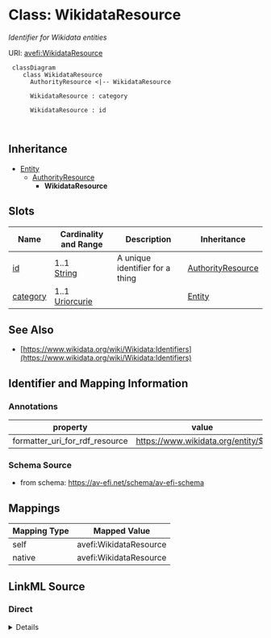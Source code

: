 

# Class: WikidataResource


_Identifier for Wikidata entities_





URI: [avefi:WikidataResource](https://av-efi.net/schema/av-efi-schema/WikidataResource)




```mermaid
 classDiagram
    class WikidataResource
      AuthorityResource <|-- WikidataResource
      
      WikidataResource : category
        
      WikidataResource : id
        
      
```





## Inheritance
* [Entity](Entity.md)
    * [AuthorityResource](AuthorityResource.md)
        * **WikidataResource**



## Slots

| Name | Cardinality and Range | Description | Inheritance |
| ---  | --- | --- | --- |
| [id](id.md) | 1..1 <br/> [String](String.md) | A unique identifier for a thing | [AuthorityResource](AuthorityResource.md) |
| [category](category.md) | 1..1 <br/> [Uriorcurie](Uriorcurie.md) |  | [Entity](Entity.md) |









## See Also

* [https://www.wikidata.org/wiki/Wikidata:Identifiers](https://www.wikidata.org/wiki/Wikidata:Identifiers)

## Identifier and Mapping Information





### Annotations

| property | value |
| --- | --- |
| formatter_uri_for_rdf_resource | https://www.wikidata.org/entity/$1 || formatter_url_for_web_resource | https://www.wikidata.org/entity/$1 || provides | ['CreativeWorkIdentifier', 'PlaceIdentifier', 'OrganizationIdentifier', 'PersonIdentifier', 'SubjectHeadingIdentifier'] |



### Schema Source


* from schema: https://av-efi.net/schema/av-efi-schema





## Mappings

| Mapping Type | Mapped Value |
| ---  | ---  |
| self | avefi:WikidataResource |
| native | avefi:WikidataResource |





## LinkML Source

<!-- TODO: investigate https://stackoverflow.com/questions/37606292/how-to-create-tabbed-code-blocks-in-mkdocs-or-sphinx -->

### Direct

<details>
```yaml
name: WikidataResource
annotations:
  formatter_uri_for_rdf_resource:
    tag: formatter_uri_for_rdf_resource
    value: https://www.wikidata.org/entity/$1
  formatter_url_for_web_resource:
    tag: formatter_url_for_web_resource
    value: https://www.wikidata.org/entity/$1
  provides:
    tag: provides
    value:
    - CreativeWorkIdentifier
    - PlaceIdentifier
    - OrganizationIdentifier
    - PersonIdentifier
    - SubjectHeadingIdentifier
description: Identifier for Wikidata entities
from_schema: https://av-efi.net/schema/av-efi-schema
see_also:
- https://www.wikidata.org/wiki/Wikidata:Identifiers
is_a: AuthorityResource
slot_usage:
  id:
    name: id
    domain_of:
    - PIDRecord
    - AuthorityResource
    pattern: ^[LPQ]\\d+$

```
</details>

### Induced

<details>
```yaml
name: WikidataResource
annotations:
  formatter_uri_for_rdf_resource:
    tag: formatter_uri_for_rdf_resource
    value: https://www.wikidata.org/entity/$1
  formatter_url_for_web_resource:
    tag: formatter_url_for_web_resource
    value: https://www.wikidata.org/entity/$1
  provides:
    tag: provides
    value:
    - CreativeWorkIdentifier
    - PlaceIdentifier
    - OrganizationIdentifier
    - PersonIdentifier
    - SubjectHeadingIdentifier
description: Identifier for Wikidata entities
from_schema: https://av-efi.net/schema/av-efi-schema
see_also:
- https://www.wikidata.org/wiki/Wikidata:Identifiers
is_a: AuthorityResource
slot_usage:
  id:
    name: id
    domain_of:
    - PIDRecord
    - AuthorityResource
    pattern: ^[LPQ]\\d+$
attributes:
  id:
    name: id
    description: A unique identifier for a thing
    from_schema: https://av-efi.net/schema/av-efi-schema
    rank: 1000
    slot_uri: schema:identifier
    identifier: true
    alias: id
    owner: WikidataResource
    domain_of:
    - PIDRecord
    - AuthorityResource
    range: string
    required: true
    pattern: ^[LPQ]\\d+$
  category:
    name: category
    from_schema: https://av-efi.net/schema/av-efi-schema
    rank: 1000
    slot_uri: rdf:type
    designates_type: true
    alias: category
    owner: WikidataResource
    domain_of:
    - Entity
    range: uriorcurie
    required: true

```
</details>